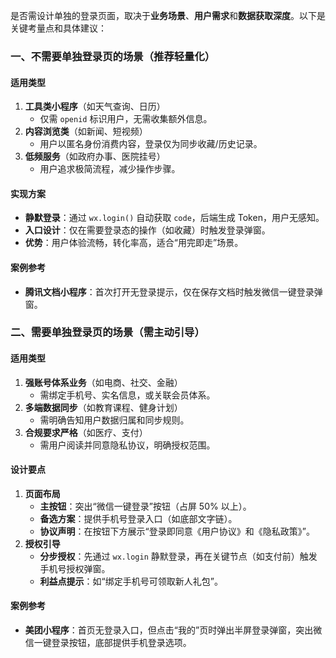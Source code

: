 是否需设计单独的登录页面，取决于**业务场景**、**用户需求**和**数据获取深度**。以下是关键考量点和具体建议：

### **一、不需要单独登录页的场景（推荐轻量化）**
#### **适用类型**
1. **工具类小程序**（如天气查询、日历）
    - 仅需 `openid` 标识用户，无需收集额外信息。
2. **内容浏览类**（如新闻、短视频）
    - 用户以匿名身份消费内容，登录仅为同步收藏/历史记录。
3. **低频服务**（如政府办事、医院挂号）
    - 用户追求极简流程，减少操作步骤。

#### **实现方案**
- **静默登录**：通过 `wx.login()` 自动获取 `code`，后端生成 Token，用户无感知。
- **入口设计**：仅在需要登录态的操作（如收藏）时触发登录弹窗。
- **优势**：用户体验流畅，转化率高，适合“用完即走”场景。

#### **案例参考**
- **腾讯文档小程序**：首次打开无登录提示，仅在保存文档时触发微信一键登录弹窗。



### **二、需要单独登录页的场景（需主动引导）**

#### **适用类型**
1. **强账号体系业务**（如电商、社交、金融）
    - 需绑定手机号、实名信息，或关联会员体系。
2. **多端数据同步**（如教育课程、健身计划）
    - 需明确告知用户数据归属和同步规则。
3. **合规要求严格**（如医疗、支付）
    - 需用户阅读并同意隐私协议，明确授权范围。

#### **设计要点**
1. **页面布局**
    - **主按钮**：突出“微信一键登录”按钮（占屏 50% 以上）。
    - **备选方案**：提供手机号登录入口（如底部文字链）。
    - **协议声明**：在按钮下方展示“登录即同意《用户协议》和《隐私政策》”。
2. **授权引导**
    - **分步授权**：先通过 `wx.login` 静默登录，再在关键节点（如支付前）触发手机号授权弹窗。
    - **利益点提示**：如“绑定手机号可领取新人礼包”。

#### **案例参考**
- **美团小程序**：首页无登录入口，但点击“我的”页时弹出半屏登录弹窗，突出微信一键登录按钮，底部提供手机登录选项。